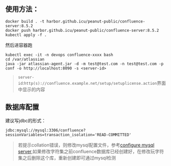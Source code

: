 ## 使用方法：
```
docker build . -t harbor.github.icu/peanut-public/confluence-server:8.5.2
docker push harbor.github.icu/peanut-public/confluence-server:8.5.2
kubectl apply -f .
```

然后进容器跑
```
kubectl exec -it -n devops confluence-xxxx bash
cd /var/atlassian
java -jar atlassian-agent.jar -d -m test@test.com -n test@test.com -p conf -o http://localhost:8090 -s <server-id>
```

> `server-id`:`http(s)://confluence.example.net/setup/setuplicense.action`界面中显示的内容

## 数据库配置
建议写jdbc的形式：
```
jdbc:mysql://mysql:3306/confluence?sessionVariables=transaction_isolation='READ-COMMITTED'
```

> 若提示collation错误，则修改mysql配置文件，参考[configure mysql server][1],如果修改字符集之前confluence数据库已经创建好，在修改玩字符集之后删除这个库，重新创建即可通过mysql检测


[1]: https://confluence.atlassian.com/doc/database-setup-for-mysql-128747.html
